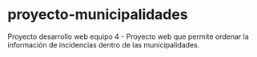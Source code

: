 # proyecto-municipalidades
Proyecto desarrollo web equipo 4 - Proyecto web que permite ordenar la información de incidencias dentro de las municipalidades.
